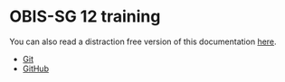 # OBIS-SG 12 training

You can also read a distraction free version of this documentation [here](https://iobis.github.io/git-training/).

- [Git](git.md)
- [GitHub](github.md)
